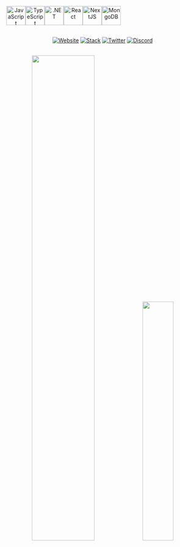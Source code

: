 <div align="center">
  <br />
  <div style="display: flex">
  <img style="width: 50px" src="https://upload.wikimedia.org/wikipedia/commons/6/6a/JavaScript-logo.png" title="JavaScript"/>
  <img style="width: 50px" src="https://seekicon.com/free-icon-download/typescript_2.svg" title="TypeScript" />
  <img style="width: 50px" src="https://upload.wikimedia.org/wikipedia/commons/0/0e/Microsoft_.NET_logo.png" title=".NET" />
  <img style="width: 50px" src="https://upload.wikimedia.org/wikipedia/commons/a/a7/React-icon.svg" title="React"/>
  <img style="width: 50px" src="https://ui-lib.com/blog/wp-content/uploads/2021/12/nextjs-boilerplate-logo.png" title="NextJS"/>
  <img style="width: 50px" src="https://www.svgrepo.com/show/331488/mongodb.svg" title="MongoDB"/>
</div>
<br />

[![Website](https://img.shields.io/badge/Website-ff4055)](https://clew.codes)
[![Stack](https://img.shields.io/badge/Stack-FFA500)](https://stackshare.io/clew/full-stack)
[![Twitter](https://img.shields.io/badge/Twitter-00acee)](https://twitter.com/clewcodes)
[![Discord](https://img.shields.io/badge/Discord-7289da)](https://discordapp.com/users/clew#6069)

<br />

<img style="height: auto%; width: 57%;" class="img" src="https://github-readme-stats.vercel.app/api?username=clew-codes&theme=radical&show_icons=true&border_color=FFFFFF&bg_color=FFFFFF&title_color=42ba96&text_color=333333&hide_title=true&count_private=true" />

<img style="height: auto%; width: 40%;" class="img" src="https://github-readme-stats.vercel.app/api/top-langs/?username=clew-codes&theme=radical&langs_count=8&layout=compact&border_color=FFFFFF&bg_color=FFFFFF&title_color=7c69ef&text_color=333333" />
